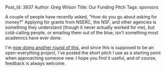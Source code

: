 Post_Id: 3937
Author: Greg Wilson
Title: Our Funding Pitch
Tags: sponsors

<p>A couple of people have recently asked, "How do you go about asking for money?" Applying for grants from NSERC, the NSF, and other agencies is something they understand (though it never actually worked for me), but cold-calling people, or emailing them out of the blue, isn't something most academics have ever done.</p>
<p>I'm <a href="|filename|2011-01-09-funding-a-plea-for-contacts.md">now doing another round of this</a>, and since this is supposed to be an open-everything project, I've posted the short pitch I use as a starting point when approaching someone new. I hope you find it useful, and of course, feedback is always welcome.</p>
